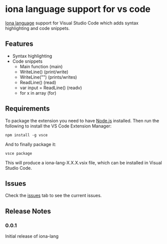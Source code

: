 # iona language support for vs code

[Iona language](https://github.com/zixoan/iona) support for Visual Studio Code which adds syntax highlighting and code snippets.

## Features

- Syntax highlighting
- Code snippets
    - Main function (main)
    - WriteLine() (print/write)
    - WriteLine("") (prints/writes)
    - ReadLine() (read)
    - var input = ReadLine() (readv)
    - for x in array (for)

## Requirements

To package the extension you need to have [Node.js](https://nodejs.org/) installed.
Then run the following to install the VS Code Extension Manager:
```console
npm install -g vsce
```

And to finally package it:
```console
vsce package
```

This will produce a iona-lang-X.X.X.vsix file, which can be installed in Visual Studio Code.

## Issues

Check the [issues](https://github.com/zixoan/vscode-iona-lang/issues) tab to see the current issues.

## Release Notes

### 0.0.1

Initial release of iona-lang
